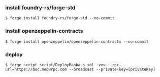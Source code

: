### install foundry-rs/forge-std
```shell
$ forge install foundry-rs/forge-std --no-commit
```
### install openzeppelin-contracts
```shell
$ forge install openzeppelin/openzeppelin-contracts --no-commit
```


### deploy
```shell
$ forge script script/DeployManba.s.sol -vvv --rpc-url=https://bsc.meowrpc.com --broadcast --private-key=[privateKey]
```

